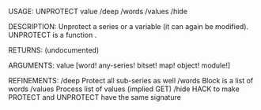 USAGE:
     UNPROTECT value /deep /words /values /hide

DESCRIPTION:
     Unprotect a series or a variable (it can again be modified).
     UNPROTECT is a function .

RETURNS:
    (undocumented)

ARGUMENTS:
    value [word! any-series! bitset! map! object! module!]

REFINEMENTS:
    /deep
        Protect all sub-series as well
    /words
        Block is a list of words
    /values
        Process list of values (implied GET)
    /hide
        HACK to make PROTECT and UNPROTECT have the same signature
